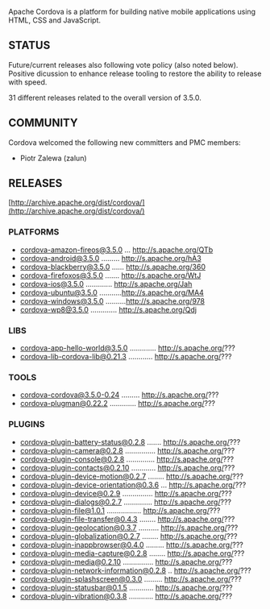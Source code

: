 Apache Cordova is a platform for building native mobile applications using HTML, CSS and JavaScript.

## STATUS

Future/current releases also following vote policy (also noted below). Positive dicussion to enhance release tooling to restore the ability to release with speed.

31 different releases related to the overall version of 3.5.0.

## COMMUNITY

Cordova welcomed the following new committers and PMC members:

- Piotr Zalewa (zalun)

## RELEASES

[http://archive.apache.org/dist/cordova/](http://archive.apache.org/dist/cordova/)

### PLATFORMS
  
- cordova-amazon-fireos@3.5.0 ... http://s.apache.org/QTb
- cordova-android@3.5.0 ......... http://s.apache.org/hA3
- cordova-blackberry@3.5.0 ...... http://s.apache.org/360
- cordova-firefoxos@3.5.0 ....... http://s.apache.org/WtJ
- cordova-ios@3.5.0 ............. http://s.apache.org/Jah
- cordova-ubuntu@3.5.0 ...........http://s.apache.org/MA4
- cordova-windows@3.5.0 ..........http://s.apache.org/978
- cordova-wp8@3.5.0 ............. http://s.apache.org/Qdj

### LIBS

- cordova-app-hello-world@3.5.0 ............. http://s.apache.org/???
- cordova-lib-cordova-lib@0.21.3 ............ http://s.apache.org/???
  
### TOOLS

- cordova-cordova@3.5.0-0.24 ......... http://s.apache.org/???
- cordova-plugman@0.22.2 ............. http://s.apache.org/???

### PLUGINS

- cordova-plugin-battery-status@0.2.8 ....... http://s.apache.org/???
- cordova-plugin-camera@0.2.8 ............... http://s.apache.org/???
- cordova-plugin-console@0.2.8 .............. http://s.apache.org/???
- cordova-plugin-contacts@0.2.10 ............ http://s.apache.org/???
- cordova-plugin-device-motion@0.2.7 ........ http://s.apache.org/???
- cordova-plugin-device-orientation@0.3.6 ... http://s.apache.org/???
- cordova-plugin-device@0.2.9 ............... http://s.apache.org/???
- cordova-plugin-dialogs@0.2.7 .............. http://s.apache.org/???
- cordova-plugin-file@1.0.1 ................. http://s.apache.org/???
- cordova-plugin-file-transfer@0.4.3 ........ http://s.apache.org/???
- cordova-plugin-geolocation@0.3.7 .......... http://s.apache.org/???
- cordova-plugin-globalization@0.2.7 ........ http://s.apache.org/???
- cordova-plugin-inappbrowser@0.4.0 ......... http://s.apache.org/???
- cordova-plugin-media-capture@0.2.8 ........ http://s.apache.org/???
- cordova-plugin-media@0.2.10 ............... http://s.apache.org/???
- cordova-plugin-network-information@0.2.8 .. http://s.apache.org/???
- cordova-plugin-splashscreen@0.3.0 ......... http://s.apache.org/???
- cordova-plugin-statusbar@0.1.5 ............ http://s.apache.org/???
- cordova-plugin-vibration@0.3.8 ............ http://s.apache.org/???
